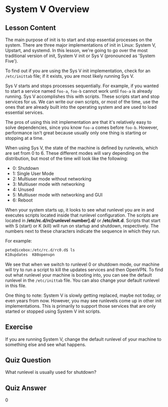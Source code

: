 # System V Overview

## Lesson Content

The main purpose of init is to start and stop essential processes on the system. There are three major implementations of init in Linux: System V, Upstart, and systemd. In this lesson, we're going to go over the most traditional version of init, System V init or Sys V (pronounced as 'System Five').

To find out if you are using the Sys V init implementation, check for an `/etc/inittab` file; if it exists, you are most likely running Sys V.

Sys V starts and stops processes sequentially. For example, if you wanted to start a service named `foo-a`, `foo-b` cannot work until `foo-a` is already running. Sys V accomplishes this with scripts. These scripts start and stop services for us. We can write our own scripts, or most of the time, use the ones that are already built into the operating system and are used to load essential services.

The pros of using this init implementation are that it's relatively easy to solve dependencies, since you know `foo-a` comes before `foo-b`. However, performance isn't great because usually only one thing is starting or stopping at a time.

When using Sys V, the state of the machine is defined by runlevels, which are set from 0 to 6. These different modes will vary depending on the distribution, but most of the time will look like the following:

- 0: Shutdown
- 1: Single User Mode
- 2: Multiuser mode without networking
- 3: Multiuser mode with networking
- 4: Unused
- 5: Multiuser mode with networking and GUI
- 6: Reboot

When your system starts up, it looks to see what runlevel you are in and executes scripts located inside that runlevel configuration. The scripts are located in **/etc/rc.d/rc[runlevel number].d/** or **/etc/init.d**. Scripts that start with S (start) or K (kill) will run on startup and shutdown, respectively. The numbers next to these characters indicate the sequence in which they run.

For example:

```bash
pete@icebox:/etc/rc.d/rc0.d$ ls
K10updates  K80openvpn
```

We see that when we switch to runlevel 0 or shutdown mode, our machine will try to run a script to kill the updates services and then OpenVPN. To find out what runlevel your machine is booting into, you can see the default runlevel in the `/etc/inittab` file. You can also change your default runlevel in this file.

One thing to note: System V is slowly getting replaced, maybe not today, or even years from now. However, you may see runlevels come up in other init implementations. This is primarily to support those services that are only started or stopped using System V init scripts.

## Exercise

If you are running System V, change the default runlevel of your machine to something else and see what happens.

## Quiz Question

What runlevel is usually used for shutdown?

## Quiz Answer

0
